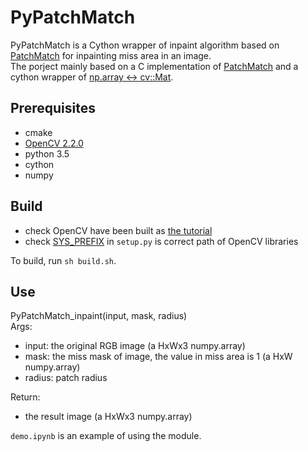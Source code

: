 # PyPatchMatch
PyPatchMatch is a Cython wrapper of inpaint algorithm based on [PatchMatch](https://gfx.cs.princeton.edu/pubs/Barnes_2009_PAR/index.php) for inpainting miss area in an image.  
The porject mainly  based on a C  implementation of [PatchMatch](https://github.com/younesse-cv/PatchMatch) and a cython wrapper of [np.array <-> cv::Mat](https://github.com/solivr/cython_opencvMat).  
## Prerequisites
- cmake
- [OpenCV 2.2.0](https://sourceforge.net/projects/opencvlibrary/files/opencv-unix/2.2/OpenCV-2.2.0.tar.bz2/download)
- python 3.5
- cython
- numpy
## Build
- check OpenCV have been built as [the tutorial](https://docs.opencv.org/3.0.0/d7/d9f/tutorial_linux_install.html)
- check [SYS_PREFIX](https://github.com/Maktu6/PyPatchMatch/blob/master/setup.py#L11) in `setup.py` is correct path of OpenCV  libraries  

To build, run `sh build.sh`.
## Use
PyPatchMatch_inpaint(input, mask, radius)  
Args:
- input: the original RGB image (a HxWx3 numpy.array)
- mask: the miss mask of image, the value in miss area is 1 (a HxW numpy.array)
- radius: patch radius

Return:
- the result image (a HxWx3 numpy.array)  

`demo.ipynb` is an example of using the module.  

